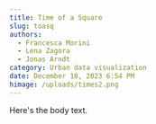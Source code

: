 ```yaml
---
title: Time of a Square
slug: toasq
authors:
  - Francesca Morini
  - Lena Zagora
  - Jonas Arndt
category: Urban data visualization
date: December 18, 2023 6:54 PM
himage: /uploads/times2.png
---
```

Here's the body text.